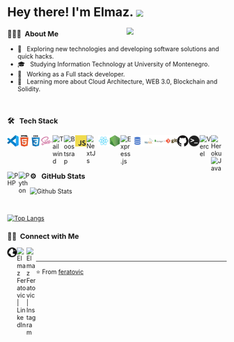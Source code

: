
# Hey there! I'm Elmaz. <img align='center' src="https://media1.giphy.com/media/oz45ELYgMoYVsZqmor/giphy.gif?cid=ecf05e474klr5dayn2tpsvgqd1w1dihqpmj5swuhni3has1m&rid=giphy.gif&ct=s" width="80">


<img align='right' src="https://media3.giphy.com/media/eNAsjO55tPbgaor7ma/giphy.gif?cid=ecf05e471s0vb4dgk1nujq9hvcqnrjyjf3ii5pbkev27efmw&rid=giphy.gif&ct=s" width="230">

### 👨🏻‍💻 &nbsp;About Me 

- 🤔 &nbsp; Exploring new technologies and developing software solutions and quick hacks.
- 🎓 &nbsp; Studying Information Technology at University of Montenegro.
- 💼 &nbsp; Working as a Full stack developer.
- 🌱 &nbsp; Learning more about Cloud Architecture, WEB 3.0, Blockchain and Solidity.

<br />

### 🛠 &nbsp; Tech Stack

<img align="left" alt="Visual Studio Code" width="26px" src="https://raw.githubusercontent.com/github/explore/80688e429a7d4ef2fca1e82350fe8e3517d3494d/topics/visual-studio-code/visual-studio-code.png" />
<img align="left" alt="HTML5" width="26px" src="https://raw.githubusercontent.com/github/explore/80688e429a7d4ef2fca1e82350fe8e3517d3494d/topics/html/html.png" />
<img align="left" alt="CSS3" width="26px" src="https://raw.githubusercontent.com/github/explore/80688e429a7d4ef2fca1e82350fe8e3517d3494d/topics/css/css.png" />
<img align="left" alt="Sass" width="26px" src="https://raw.githubusercontent.com/github/explore/80688e429a7d4ef2fca1e82350fe8e3517d3494d/topics/sass/sass.png" />
<img align="left" alt="Tailwind" width="26px" src="https://upload.wikimedia.org/wikipedia/commons/thumb/d/d5/Tailwind_CSS_Logo.svg/2048px-Tailwind_CSS_Logo.svg.png" />
<img align="left" alt="Boostsrap" width="26px" src="https://i.pinimg.com/originals/be/d3/0d/bed30ddfa5d434e827c775ac9a3b0d38.jpg" />
<img align="left" alt="JavaScript" width="26px" src="https://raw.githubusercontent.com/github/explore/80688e429a7d4ef2fca1e82350fe8e3517d3494d/topics/javascript/javascript.png" />
<img align="left" alt="NextJs" width="26px" src="https://encrypted-tbn0.gstatic.com/images?q=tbn:ANd9GcR2Y0uHbCNCw05pPd9Kw9AA7I3kA4I6ZW1E5YeYaeB4Acz0W02-YJzEQiEt81w-3sFT2aE&usqp=CAU" />
<img align="left" alt="React" width="26px" src="https://raw.githubusercontent.com/github/explore/80688e429a7d4ef2fca1e82350fe8e3517d3494d/topics/react/react.png" />
<img align="left" alt="Node.js" width="26px" src="https://raw.githubusercontent.com/github/explore/80688e429a7d4ef2fca1e82350fe8e3517d3494d/topics/nodejs/nodejs.png" />
<img align="left" alt="Express.js" width="26px" src="https://www.pngfind.com/pngs/m/136-1363736_express-js-icon-png-transparent-png.png" />
<img align="left" alt="SQL" width="26px" src="https://raw.githubusercontent.com/github/explore/80688e429a7d4ef2fca1e82350fe8e3517d3494d/topics/sql/sql.png" />
<img align="left" alt="MySQL" width="26px" src="https://raw.githubusercontent.com/github/explore/80688e429a7d4ef2fca1e82350fe8e3517d3494d/topics/mysql/mysql.png" />
<img align="left" alt="MongoDB" width="26px" src="https://raw.githubusercontent.com/github/explore/80688e429a7d4ef2fca1e82350fe8e3517d3494d/topics/mongodb/mongodb.png" />
<img align="left" alt="Git" width="26px" src="https://raw.githubusercontent.com/github/explore/80688e429a7d4ef2fca1e82350fe8e3517d3494d/topics/git/git.png" />
<img align="left" alt="GitHub" width="26px" src="https://raw.githubusercontent.com/github/explore/78df643247d429f6cc873026c0622819ad797942/topics/github/github.png" />
<img align="left" alt="Terminal" width="26px" src="https://raw.githubusercontent.com/github/explore/80688e429a7d4ef2fca1e82350fe8e3517d3494d/topics/terminal/terminal.png" />
<img align="left" alt="Vercel" width="26px" src="https://pbs.twimg.com/profile_images/1252525888710873088/CBm5_MB7_400x400.jpg" />
<img align="left" alt="Heroku" width="26px" src="https://e7.pngegg.com/pngimages/855/935/png-clipart-heroku-logo-heroku-logo-icons-logos-emojis-tech-companies.png" />
<img align="left" alt="Java" width="26px" src="https://brandslogos.com/wp-content/uploads/images/large/java-logo-1.png" />
<img align="left" alt="PHP" width="26px" src="https://www.designbust.com/download/240/png/php_icon512.png" />
<img align="left" alt="Python" width="26px" src="https://cdn3.iconfinder.com/data/icons/logos-and-brands-adobe/512/267_Python-512.png" />

 <br />
 <br />
 <br />
 
### ⚙️ &nbsp; GitHub Stats

![Github Stats][statsUrl]

<br />

[![Top Langs](https://github-readme-stats.vercel.app/api/top-langs/?username=feratovic&layout=compact)](https://github.com/feratovic/github-readme-stats)


### 🤝🏻 &nbsp;Connect with Me

[<img align="left" alt="elmazferatovic.me" width="22px" src="https://raw.githubusercontent.com/iconic/open-iconic/master/svg/globe.svg"/>][website]
[<img align="left" alt="Elmaz Feratovic | LinkedIn" width="22px" src="https://cdn.jsdelivr.net/npm/simple-icons@v3/icons/linkedin.svg" />][linkedin]
[<img align="left" alt="Elmaz Feratovic |  Instagram" width="22px" src="https://cdn.jsdelivr.net/npm/simple-icons@v3/icons/instagram.svg" />][instagram]
 
 <br />
  
 ---
  
⭐️ From [feratovic](https://github.com/feratovic)

[website]: https://www.elmazferatovic.me/en
[instagram]: https://www.instagram.com/elmazferatovic/
[linkedin]: https://www.linkedin.com/in/elmaz-feratovic-22892b160/
[statsUrl]: https://github-readme-stats.vercel.app/api?username=feratovic&theme=algolia 
  
